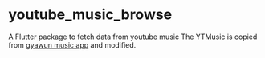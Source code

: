 # youtube_music_browse
 A Flutter package to fetch data from youtube music
 The YTMusic is copied from [gyawun music app](https://github.com/jhelumcorp/gyawun) and modified.
